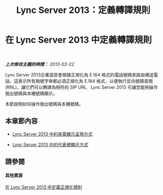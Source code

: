 ﻿---
title: Lync Server 2013：定義轉譯規則
TOCTitle: 定義轉譯規則
ms:assetid: 4f6b975a-77e6-474c-9171-b139d84138c2
ms:mtpsurl: https://technet.microsoft.com/zh-tw/library/Gg398322(v=OCS.15)
ms:contentKeyID: 49290883
ms.date: 08/10/2015
mtps_version: v=OCS.15
ms.translationtype: HT
---

# 在 Lync Server 2013 中定義轉譯規則

 

_**上次修改主題的時間：** 2013-02-22_

Lync Server 2013企業語音會根據正規化為 E.164 格式的電話號碼來路由傳送電話。這表示所有撥號字串都必須正規化為 E.164 格式，以便執行反向號碼查閱 (RNL)，讓它們可以轉譯為相符的 SIP URI。 Lync Server 2013 可讓您能夠操作撥出號碼與本機號碼顯示。

本節說明如何操作撥出號碼與本機號碼。

## 本章節內容

  - [Lync Server 2013 中的來電顯示呈現方式](lync-server-2013-caller-id-presentation.md)

  - [Lync Server 2013 中的代表號顯示方式](lync-server-2013-called-id-presentation.md)

## 請參閱

#### 其他資源

[在 Lync Server 2013 中定義正規化規則](lync-server-2013-defining-normalization-rules.md)

